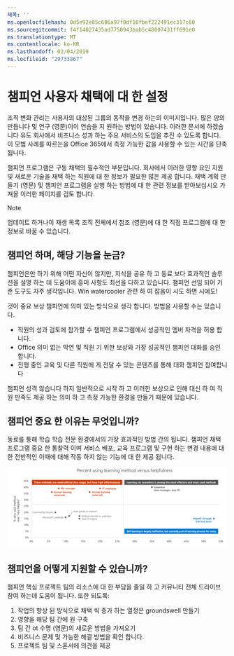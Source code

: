 ```yaml
---
제목: ''
ms.openlocfilehash: 0d5e92e85c686a97f0df10fbef222491ec317c60
ms.sourcegitcommit: f4f14027435ad7750943bab5c48007431ff691e0
ms.translationtype: MT
ms.contentlocale: ko-KR
ms.lasthandoff: 02/04/2019
ms.locfileid: "29733867"
---
```

# <a name="establish-champions-for-user-adoption"></a>챔피언 사용자 채택에 대 한 설정 

조직 변화 관리는 사용자의 대상된 그룹의 동작을 변경 하는의 이미지입니다. 많은 양의 만듭니다 및 연구 (영문)이이 연습을 지 원하는 방법이 있습니다. 이러한 문서에 하겠습니다 유도 회사에서 비즈니스 성과 하는 주요 서비스의 도입을 추진 수 있도록 합니다.  이 모범 사례를 따르는을 Office 365에서 측정 가능한 값을 사용할 수 있는 시간을 단축 됩니다.  

챔피언 프로그램은 구동 채택의 필수적인 부분입니다. 회사에서 이러한 영향 요인 지원 및 새로운 기술을 채택 하는 직원에 대 한 정보가 필요한 많은 제공 합니다. 채택 계획 만들기 (영문) 및 챔피언 프로그램을 실행 하는 방법에 대 한 관련 정보를 받아보십시오 가져올 이러한 페이지를 검토 합니다. 

> [!NOTE]
> 업데이트 하거나이 재생 목록 조직 전체에서 참조 (영문)에 대 한 직접 프로그램에 대 한 정보로 바꿀 수 있습니다.

## <a name="who-are-champions-and-what-makes-them-tick"></a>챔피언 하며, 해당 기능을 눈금?

챔피언은만 하기 위해 어떤 자신이 않지만, 지식을 공유 하 고 동료 보다 효과적인 솔루션을 설명 하는 데 도움이에 흥미 사항도 최선을 다하고 있습니다. 챔피언 선임 되어 기존 도구도 자주 생각입니다. Win watercooler 관련 하 여 잡음이 시도 하면 시에도!  

것이 중요 보상 챔피언에 의미 있는 방식으로 생각 합니다. 방법을 사용할 수는 있습니다.

- 직원의 성과 검토에 참가할 수 챔피언 프로그램에서 성공적인 멤버 자격을 허용 합니다.
- Office 의미 없는 막연 및 직원 기 위한 보상와 가장 성공적인 챔피언 대화를 승인 합니다.  
- 진행 중인 교육 및 다른 직원에 게 전달 수 있는 콘텐츠를 통해 대화 챔피언 참여합니다 

챔피언 성격 않습니다 하지 일반적으로 시작 하 고 이러한 보상으로 인해 대신 하 여 직원 만족도 제공 하는 의미 하 고 측정 가능한 환경을 만들기 때문에 있습니다. 

## <a name="why-are-champions-important"></a>챔피언 중요 한 이유는 무엇입니까? 

동료를 통해 학습 학습 전문 환경에서의 가장 효과적인 방법 간의 됩니다. 챔피언 채택 프로그램 중요 한 통찰력 이며 서비스 배포, 교육 프로그램 및 구현 하는 변경 내용에 대 한 전반적인 이때에 대해 작동 하지 않는 기능에 대 한 제공 됩니다.  

![백분율를 사용 하 여 메서드 vs 유용성을 학습](media/champstats.png)

## <a name="how-will-champions-support-you"></a>챔피언을 어떻게 지원할 수 있습니까?

챔피언 핵심 프로젝트 팀의 리소스에 대 한 부담을 줄일 하 고 커뮤니티 전체 드라이브 참여 하는데 도움이 됩니다. 또한 되도록:

1. 작업의 향상 된 방식으로 채택 씩 증가 하는 열정은 groundswell 만들기
1. 영향을 해당 팀 간에 원 구축
1. 팀 간 ot 수명 (영문)의 새로운 방법을 가져오기
1. 비즈니스 문제 및 가능한 해결 방법을 확인 합니다.
1. 프로젝트 팀 및 스폰서에 의견을 제공
